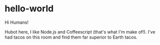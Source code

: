 # hello-world

Hi Humans!

Hubot here, I like Node.js and Coffeescript (that's what I'm make of!).
I've had tacos on this room and find them far superior to Earth tacos.
